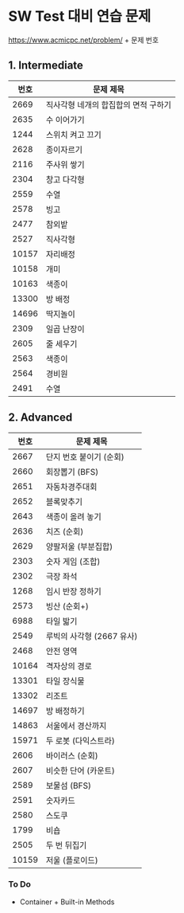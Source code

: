 # SW Test 대비 연습 문제



https://www.acmicpc.net/problem/   + 문제 번호



## 1. Intermediate

| 번호  | 문제 제목                            |
| ----- | ------------------------------------ |
| 2669  | 직사각형 네개의 합집합의 면적 구하기 |
| 2635  | 수 이어가기                          |
| 1244  | 스위치 켜고 끄기                     |
| 2628  | 종이자르기                           |
| 2116  | 주사위 쌓기                          |
| 2304  | 창고 다각형                          |
| 2559  | 수열                                 |
| 2578  | 빙고                                 |
| 2477  | 참외밭                               |
| 2527  | 직사각형                             |
| 10157 | 자리배정                             |
| 10158 | 개미                                 |
| 10163 | 색종이                               |
| 13300 | 방 배정                              |
| 14696 | 딱지놀이                             |
| 2309  | 일곱 난장이                          |
| 2605  | 줄 세우기                            |
| 2563  | 색종이                               |
| 2564  | 경비원                               |
| 2491  | 수열                                 |



## 2. Advanced

| 번호 | 문제 제목                 |
| ---- | ------------------------- |
| 2667 | 단지 번호 붙이기 (순회)   |
| 2660 | 회장뽑기 (BFS)            |
| 2651 | 자동차경주대회            |
| 2652 | 블록맞추기                |
| 2643 | 색종이 올려 놓기          |
| 2636 | 치즈 (순회)               |
| 2629 | 양팔저울 (부분집합)       |
| 2303 | 숫자 게임 (조합)          |
| 2302 | 극장 좌석                 |
| 1268 | 임시 반장 정하기          |
| 2573 | 빙산 (순회+)              |
| 6988 | 타일 밟기                 |
| 2549 | 루빅의 사각형 (2667 유사) |
| 2468 | 안전 영역                 |
| 10164 | 격자상의 경로             |
| 13301 | 타일 장식물                |
| 13302 |  리조트                 |
| 14697 | 방 배정하기              |
| 14863  |  서울에서 경산까지          |
| 15971 | 두 로봇 (다익스트라)      |
| 2606 | 바이러스  (순회)            |
| 2607 | 비슷한 단어   (카운트)        |
| 2589 | 보물섬 (BFS)                          |
| 2591 | 숫자카드                          |
| 2580 | 스도쿠                          |
| 1799 | 비숍                          |
| 2505 | 두 번 뒤집기                          |
| 10159 | 저울 (플로이드)                          |





### To Do

- Container + Built-in Methods

